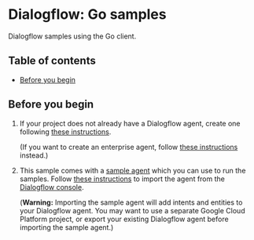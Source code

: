 # Dialogflow: Go samples

Dialogflow samples using the Go client.

## Table of contents

+ [Before you begin](#before-you-begin)

## Before you begin

1. If your project does not already have a Dialogflow agent, create one
   following [these
   instructions](https://dialogflow.com/docs/getting-started/building-your-first-agent#create_an_agent).

   (If you want to create an enterprise agent, follow [these
   instructions](https://cloud.google.com/dialogflow-enterprise/docs/quickstart)
   instead.)

2. This sample comes with a [sample
   agent](./resources/RoomReservation.zip)
   which you can use to run the samples. Follow [these
   instructions](https://dialogflow.com/docs/best-practices/import-export-for-versions)
   to import the agent from the [Dialogflow
   console](https://console.dialogflow.com/api-client/).

   (**Warning:** Importing the sample agent will add intents and entities to
   your Dialogflow agent. You may want to use a separate Google Cloud Platform
   project, or export your existing Dialogflow agent before importing the sample
   agent.)



